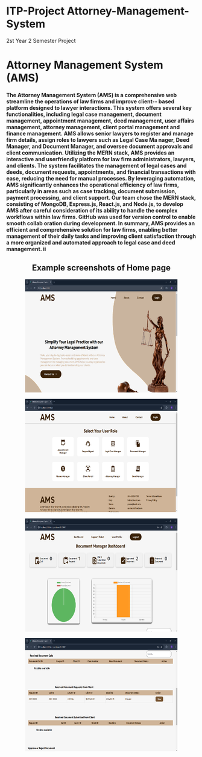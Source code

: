 # ITP-Project Attorney-Management-System
2st Year 2 Semester Project

<h1>Attorney Management System (AMS)</h1>
<h4>The Attorney Management System (AMS) is a comprehensive web streamline the operations of law firms and improve client-- based platform designed to lawyer interactions. This system offers several key functionalities, including legal case management, document management, appointment management, deed management, user affairs management, attorney management, client portal management and finance management. AMS allows senior lawyers to register and manage firm details, assign roles to lawyers such as Legal Case Ma nager, Deed Manager, and Document Manager, and oversee document approvals and client communication. Utilizing the MERN stack, AMS provides an interactive and userfriendly platform for law firm administrators, lawyers, and clients. The system facilitates the management of legal cases and deeds, document requests, appointments, and financial transactions with ease, reducing the need for manual processes. By leveraging automation, AMS significantly enhances the operational efficiency of law firms, particularly in areas such as case tracking, document submission, payment processing, and client support. Our team chose the MERN stack, consisting of MongoDB, Express.js, React.js, and Node.js, to develop AMS after careful consideration of its ability to handle the complex workflows within law firms. GitHub was used for version control to enable smooth collab oration during development. In summary, AMS provides an efficient and comprehensive solution for law firms, enabling better management of their daily tasks and improving client satisfaction through a more organized and automated approach to legal case and deed management. ii</h4>
<h2 align="center">Example screenshots of Home page</h2>

<p align="center"><img width="80%" height="300px" src="https://github.com/anushka9D/ITP-Project/blob/main/frontend/img/1.png" alt="Header"></p>
<p align="center"><img width="80%" height="300px" src="https://github.com/anushka9D/ITP-Project/blob/main/frontend/img/2.png" alt="Header"></p>
<p align="center"><img width="80%" height="300px" src="https://github.com/anushka9D/ITP-Project/blob/main/frontend/img/3.png" alt="Header"></p>
<p align="center"><img width="80%" height="300px" src="https://github.com/anushka9D/ITP-Project/blob/main/frontend/img/4.png" alt="Header"></p>
